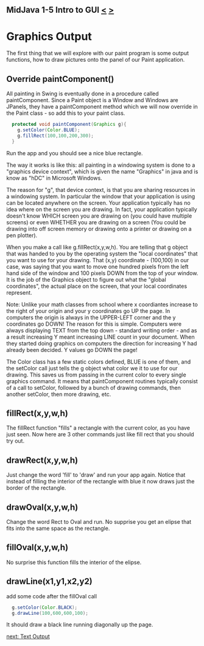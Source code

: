 ## MidJava 1-5 Intro to GUI [&LT;](MJ0104.md) [&GT;](MJ0106.md)
# Graphics Output
The first thing that we will explore with our paint program is some output functions, how to draw pictures onto the panel of our Paint application.

## Override paintComponent()

All painting in Swing is eventually done in a procedure called paintComponent. Since a Paint object is a Window and Windows are JPanels, they have a paintComponent method which we will now override in the Paint class - so add this to your paint class.

```java
  protected void paintComponent(Graphics g){
    g.setColor(Color.BLUE);
    g.fillRect(100,100,200,300);
  }
```

Run the app and you should see a nice blue rectangle.

The way it works is like this: all painting in a windowing system is done to a "graphics device context", which is given the name "Graphics" in java and is know as "hDC" in Microsoft Windows. 

The reason for "g", that device context, is that you are sharing resources in a windowing system. In particular the window that your application is using can be located anywhere on the screen. Your application typically has no idea where on the screen you are drawing. In fact, your application typically doesn't know WHICH screen you are drawing on (you could have multiple screens) or even WHETHER you are drawing on a screen (You could be drawing into off screen memory or drawing onto a printer or drawing on a pen plotter). 

When you make a call like g.fillRect(x,y,w,h). You are telling that g object that was handed to you by the operating system the "local coordinates" that you want to use for your drawing. That (x,y) coordinate - (100,100) in our case, was saying that you want to move one hundred pixels from the left hand side of the window and 100 pixels DOWN from the top of your window. It is the job of the Graphics object to figure out what the "global coordinates", the actual place on the screen, that your local coordinates represent.

Note: Unlike your math classes from school where x coordiantes increase to the right of your origin and your y coordinates go UP the page. In computers the origin is always in the UPPER-LEFT corner and the y coordinates go DOWN! The reason for this is simple. Computers were always displaying TEXT from the top down - standard writing order - and as a result increasing Y meant increasing LINE count in your document. When they started doing graphics on computers the direction for increasing Y had already been decided. Y values go DOWN the page!

The Color class has a few static colors defined, BLUE is one of them, and the setColor call just tells the g object what color we it to use for our drawing. This saves us from passing in the current color to every single graphics command. It means that paintComponent routines typically consist of a call to setColor, followed by a bunch of drawing commands, then another setColor, then more drawing, etc.

## fillRect(x,y,w,h)

The fillRect function "fills" a rectangle with the current color, as you have just seen. Now here are 3 other commands just like fill rect that you should try out.

## drawRect(x,y,w,h)

Just change the word 'fill' to 'draw' and run your app again. Notice that instead of filling the interior of the rectangle with blue it now draws just the border of the rectangle.

## drawOval(x,y,w,h)

Change the word Rect to Oval and run. No supprise you get an elipse that fits into the same space as the rectangle.

## fillOval(x,y,w,h)

No surprise this function fills the interior of the elipse.

## drawLine(x1,y1,x2,y2)

add some code after the fillOval call

```java
  g.setColor(Color.BLACK);
  g.drawLine(100,600,600,100);
```

It should draw a black line running diagonally up the page.

[next: Text Output](MJ0106.md)

